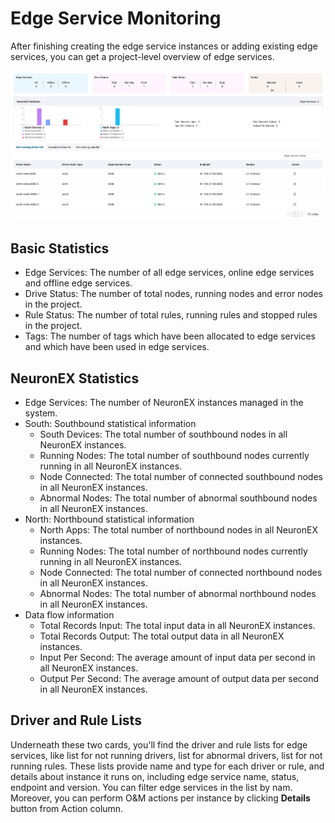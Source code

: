 # Edge Service Monitoring

After finishing creating the edge service instances or adding existing edge services, you can get a project-level overview of edge services.

![edge-list-pro_monitor](./_assets/edge-list-pro_monitor.png)



## Basic Statistics

- Edge Services: The number of all edge services, online edge services and offline edge services.
- Drive Status: The number of total nodes, running nodes and error nodes in the project.
- Rule Status: The number of total rules, running rules and stopped rules in the project.
- Tags: The number of tags which have been allocated to edge services and which have been used in edge services.

## NeuronEX Statistics

- Edge Services: The number of NeuronEX instances managed in the system.
- South: Southbound statistical information
  - South Devices: The total number of southbound nodes in all NeuronEX instances.
  - Running Nodes: The total number of southbound nodes currently running in all NeuronEX instances.
  - Node Connected: The total number of connected southbound nodes in all NeuronEX instances.
  - Abnormal Nodes: The total number of abnormal southbound nodes in all NeuronEX instances.
- North: Northbound statistical information
  - North Apps: The total number of northbound nodes in all NeuronEX instances.
  - Running Nodes: The total number of northbound nodes currently running in all NeuronEX instances.
  - Node Connected: The total number of connected northbound nodes in all NeuronEX instances.
  - Abnormal Nodes: The total number of abnormal northbound nodes in all NeuronEX instances.
- Data flow information
  - Total Records Input: The total input data in all NeuronEX instances.
  - Total Records Output: The total output data in all NeuronEX instances.
  - Input Per Second: The average amount of input data per second in all NeuronEX instances.
  - Output Per Second: The average amount of output data per second in all NeuronEX instances.

## Driver and Rule Lists

Underneath these two cards, you'll find the driver and rule lists for edge services, like list for not running drivers, list for abnormal drivers, list for not running rules. These lists provide name and type for each driver or rule, and details about instance it runs on, including edge service name, status, endpoint and version. You can filter edge services in the list by nam. Moreover, you can perform O&M actions per instance by clicking **Details** button from Action column.